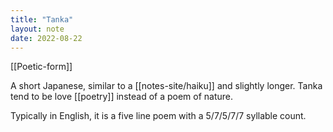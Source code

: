 ```yaml
---
title: "Tanka"
layout: note
date: 2022-08-22
---
```


[[Poetic-form]] 

A short Japanese, similar to a [[notes-site/haiku]] and slightly longer. Tanka tend to be love [[poetry]] instead of a poem of nature.

Typically in English, it is a five line poem with a 5/7/5/7/7 syllable count.
